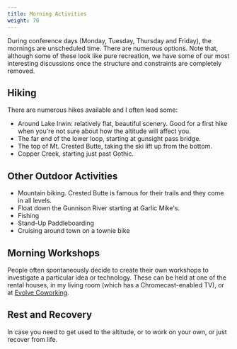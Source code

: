 ```yaml
---
title: Morning Activities
weight: 70
---
```


During conference days (Monday, Tuesday, Thursday and Friday), the mornings
are unscheduled time. There are numerous options. Note that, although some of
these look like pure recreation, we have some of our most interesting
discussions once the structure and constraints are completely removed.

## **Hiking**

There are numerous hikes available and I often lead some:

- Around Lake Irwin: relatively flat, beautiful scenery. Good for a first hike when
  you're not sure about how the altitude will affect you.
- The far end of the lower loop, starting at gunsight pass bridge.
- The top of Mt. Crested Butte, taking the ski lift up from the bottom.
- Copper Creek, starting just past Gothic.

## **Other Outdoor Activities**

- Mountain biking. Crested Butte is famous for their trails and they come in all levels.
- Float down the Gunnison River starting at Garlic Mike's.
- Fishing
- Stand-Up Paddleboarding
- Cruising around town on a townie bike

## **Morning Workshops**

People often spontaneously decide to create their own workshops to investigate a
particular idea or technology. These can be held at one of the rental houses, in
my living room (which has a Chromecast-enabled TV), or at [Evolve Coworking](https://www.evolvework.co/).

## **Rest and Recovery**

In case you need to get used to the altitude, or to work on your own, or just
recover from life.
